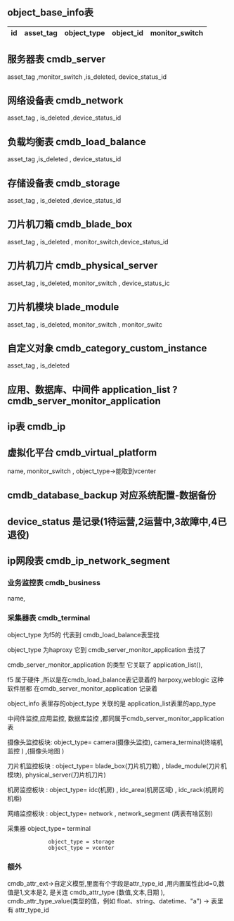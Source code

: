 ## object_base_info表

| id | asset_tag | object_type | object_id | monitor_switch |
| ------ | ------ | ------ |------ |------ |


## 服务器表 cmdb_server
asset_tag ,monitor_switch ,is_deleted, device_status_id

## 网络设备表  cmdb_network
asset_tag , is_deleted ,device_status_id

## 负载均衡表  cmdb_load_balance
asset_tag ,is_deleted , device_status_id

## 存储设备表 cmdb_storage
asset_tag , is_deleted ,device_status_id

## 刀片机刀箱 cmdb_blade_box 
asset_tag , is_deleted , monitor_switch,device_status_id

## 刀片机刀片 cmdb_physical_server
asset_tag , is_deleted, monitor_switch , device_status_ic

## 刀片机模块 blade_module
asset_tag , is_deleted, monitor_switch , monitor_switc

## 自定义对象 cmdb_category_custom_instance
asset_tag , is_deleted

## 应用、数据库、中间件  application_list ?   cmdb_server_monitor_application

## ip表  cmdb_ip  

## 虚拟化平台 cmdb_virtual_platform
name, monitor_switch , object_type->能取到vcenter 

## cmdb_database_backup 对应系统配置-数据备份
## device_status 是记录(1待运营,2运营中,3故障中,4已退役)

## ip网段表  cmdb_ip_network_segment   

### 业务监控表   cmdb_business
name,

### 采集器表   cmdb_terminal 
object_type 为f5的  代表到 cmdb_load_balance表里找

object_type 为haproxy 它到 cmdb_server_monitor_application 去找了

cmdb_server_monitor_application  的类型  它关联了  application_list(), 


f5 属于硬件 ,所以是在cmdb_load_balance表记录着的
harpoxy,weblogic 这种软件层都 在cmdb_server_monitor_application 记录着 


object_info 表里存的object_type 关联的是 application_list表里的app_type 

中间件监控,应用监控, 数据库监控  ,都同属于cmdb_server_monitor_application 表


摄像头监控板块: object_type=  camera(摄像头监控), camera_terminal(终端机监控 )   ,(摄像头地图 )

刀片机监控板块 : object_type= blade_box(刀片机刀箱) , blade_module(刀片机模块), physical_server(刀片机刀片)

机房监控板块 :  object_type= idc(机房) , idc_area(机房区域) , idc_rack(机房的机柜) 

 网络监控板块 : object_type= network , network_segment    (两表有啥区别)

  采集器             object_type= terminal 
  
                 object_type = storage 
                 object_type = vcenter

###  额外
cmdb_attr_ext->自定义模型,里面有个字段是attr_type_id ,用内置属性此id=0,数值是1,文本是2, 是关连   cmdb_attr_type (数值,文本,日期 ), cmdb_attr_type_value(类型的值，例如 float、string、datetime、"a") -> 表里有 attr_type_id 